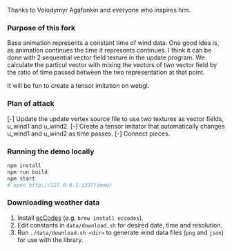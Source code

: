 Thanks to Volodymyr Agafonkin and everyone who inspires him.

### Purpose of this fork

Base animation represents a constant time of wind data. One good idea is, as animation continues the time it represents continues. I think it can be done with 2 sequential vector field texture in the update program. We calculate the particul vector with mixing the vectors of two vector field by the ratio of time passed between the two representation at that point. 

It will be fun to create a tensor imitation on webgl. 

### Plan of attack

[-] Update the update vertex source file to use two textures as vector fields, u_wind1 and u_wind2.
[-] Create a tensor imitator that automatically changes u_wind1 and u_wind2 as time passes. 
[-] Connect pieces. 

### Running the demo locally

```bash
npm install
npm run build
npm start
# open http://127.0.0.1:1337/demo/
```

### Downloading weather data

1. Install [ecCodes](https://confluence.ecmwf.int//display/ECC/ecCodes+Home) (e.g. `brew install eccodes`).
2. Edit constants in `data/download.sh` for desired date, time and resolution.
3. Run `./data/download.sh <dir>` to generate wind data files (`png` and `json`) for use with the library.
